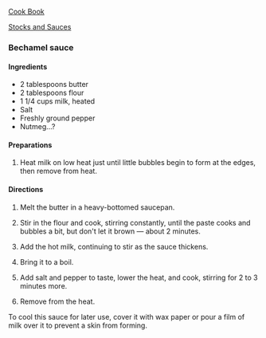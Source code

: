 [Cook Book](https://github.com/vmsmith/CookBook/blob/master/README.md)  

[Stocks and Sauces](https://github.com/vmsmith/CookBook/blob/master/stocks_sauces.md)

### Bechamel sauce  

#### Ingredients  

* 2 tablespoons butter
* 2 tablespoons flour
* 1 1/4 cups milk, heated
* Salt
* Freshly ground pepper  
* Nutmeg...?  

#### Preparations  

1. Heat milk on low heat just until little bubbles begin to form at the edges, then remove from heat.

#### Directions  

1. Melt the butter in a heavy-bottomed saucepan.  

2. Stir in the flour and cook, stirring constantly, until the paste cooks and bubbles a bit, but don't let it brown — about 2 minutes.  

3. Add the hot milk, continuing to stir as the sauce thickens.  

4. Bring it to a boil.  

5. Add salt and pepper to taste, lower the heat, and cook, stirring for 2 to 3 minutes more.  

6. Remove from the heat.  

To cool this sauce for later use, cover it with wax paper or pour a film of milk over it to prevent a skin from forming.
